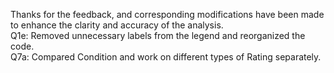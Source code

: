 Thanks for the feedback, and corresponding modifications have been made to enhance the clarity and accuracy of the analysis. <br> 
Q1e: Removed unnecessary labels from the legend and reorganized the code.<br> 
Q7a: Compared Condition and work on different types of Rating separately.<br> 
